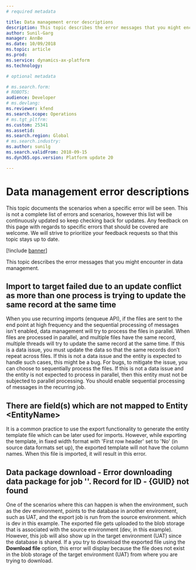 ```yaml
---
# required metadata

title: Data management error descriptions
description: This topic describes the error messages that you might encounter in data management.
author: Sunil-Garg
manager: AnnBe
ms.date: 10/09/2018
ms.topic: article
ms.prod: 
ms.service: dynamics-ax-platform
ms.technology: 

# optional metadata

# ms.search.form: 
# ROBOTS: 
audience: Developer
# ms.devlang: 
ms.reviewer: kfend
ms.search.scope: Operations
# ms.tgt_pltfrm: 
ms.custom: 25341
ms.assetid: 
ms.search.region: Global
# ms.search.industry: 
ms.author: sunilg
ms.search.validFrom: 2018-09-15
ms.dyn365.ops.version: Platform update 20

---
```


# Data management error descriptions
This topic documents the scenarios when a specific error will be seen. This is not a complete list of errors and scenarios, however this list will be continuously updated so keep checking back for updates. Any feedback on this page with regards to specific errors that should be covered are welcome. We will strive to prioritize your feedback requests so that this topic stays up to date.

[!include [banner](../includes/banner.md)]

This topic describes the error messages that you might encounter in data management.

## Import to target failed due to an update conflict as more than one process is trying to update the same record at the same time
When you use recurring imports (enqueue API), if the files are sent to the end point at high frequency and the sequential processing of messages isn't enabled, data management will try to process the files in parallel. 
When files are processed in parallel, and multiple files have the same record, multiple threads will try to update the same record at the same time. 
If this is a data issue, you must update the data so that the same records don’t repeat across files. 
If this is not a data issue and the entity is expected to handle such cases, this might be a bug. For bugs, to mitigate the issue, you can choose to sequentially process the files. If this is not a data issue and the entity is not expected to process in parallel, then this entity must not be subjected to parallel processing. You should enable sequential processing of messages in the recurring job. 

## There are field(s) which are not mapped to Entity &lt;EntityName&gt;
It is a common practice to use the export functionality to generate the entity template file which can be later used for imports. However, while exporting the template, in fixed width format with 'First row header' set to 'No' (in source data formats set up), the exported template will not have the column names. When this file is imported, it will result in this error. 

## Data package download - Error downloading data package for job ''. Record for ID - {GUID} not found
One of the scenarios where this can happen is when the environment, such as the dev environment, points to the database in another environment, such as UAT, and the export job is run from the source environment. which is dev in this example. The exported file gets uploaded to the blob storage that is associated with the source environment (dev, in this example). However, this job will also show up in the target environment (UAT) since the database is shared. If a you try to download the exported file using the **Download file** option, this error will display because the file does not exist in the blob storage of the target environment (UAT) from where you are trying to download.
 
